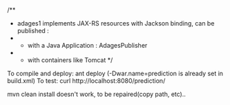 /**
 *  adages1 implements JAX-RS resources with Jackson binding, can be published : 
 *  - with a Java Application : AdagesPublisher
 *  - with containers like Tomcat
 */


To compile and deploy: ant deploy (-Dwar.name=prediction is already set in build.xml)
To test:               curl http://localhost:8080/prediction/

mvn clean install doesn't work, to be repaired(copy path, etc)..